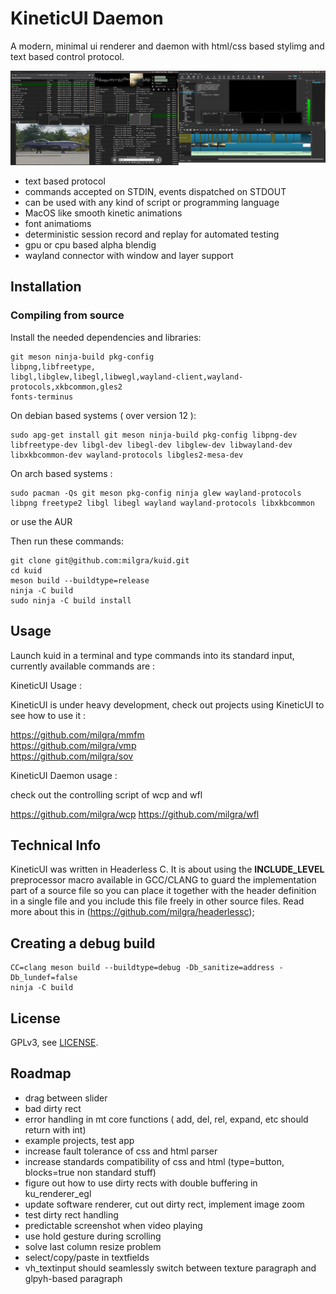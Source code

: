 # KineticUI Daemon

A modern, minimal ui renderer and daemon with html/css based stylimg and text based control protocol.

[![alt text](screenshot.png)](https://www.youtube.com/watch?v=5_f0dCKl6Uo)

- text based protocol
- commands accepted on STDIN, events dispatched on STDOUT
- can be used with any kind of script or programming language
- MacOS like smooth kinetic animations
- font animatioms
- deterministic session record and replay for automated testing
- gpu or cpu based alpha blendig
- wayland connector with window and layer support

## Installation

### Compiling from source

Install the needed dependencies and libraries:

```
git meson ninja-build pkg-config
libpng,libfreetype,
libgl,libglew,libegl,libwegl,wayland-client,wayland-protocols,xkbcommon,gles2
fonts-terminus
````

On debian based systems ( over version 12 ):
```
sudo apg-get install git meson ninja-build pkg-config libpng-dev libfreetype-dev libgl-dev libegl-dev libglew-dev libwayland-dev libxkbcommon-dev wayland-protocols libgles2-mesa-dev

```

On arch based systems :
```
sudo pacman -Qs git meson pkg-config ninja glew wayland-protocols libpng freetype2 libgl libegl wayland wayland-protocols libxkbcommon 
```
or use the AUR

Then run these commands:

```
git clone git@github.com:milgra/kuid.git
cd kuid
meson build --buildtype=release
ninja -C build
sudo ninja -C build install
```

## Usage

Launch kuid in a terminal and type commands into its standard input, currently available commands are :

KineticUI Usage :

KineticUI is under heavy development, check out projects using KineticUI to see how to use it :

https://github.com/milgra/mmfm  
https://github.com/milgra/vmp  
https://github.com/milgra/sov  

KineticUI Daemon usage :

check out the controlling script of wcp and wfl

https://github.com/milgra/wcp
https://github.com/milgra/wfl

## Technical Info ##

KineticUI was written in Headerless C. It is about using the __INCLUDE_LEVEL__ preprocessor macro available in GCC/CLANG to guard the implementation part of a source file so you can place it together with the header definition in a single file and you include this file freely in other source files. Read more about this in (https://github.com/milgra/headerlessc);

## Creating a debug build ##

```
CC=clang meson build --buildtype=debug -Db_sanitize=address -Db_lundef=false
ninja -C build
```

## License ##

GPLv3, see [LICENSE](/LICENSE).

## Roadmap ##

- drag between slider
- bad dirty rect  
- error handling in mt core functions ( add, del, rel, expand, etc should return with int)  
- example projects, test app  
- increase fault tolerance of css and html parser  
- increase standards compatibility of css and html (type=button, blocks=true non standard stuff)  
- figure out how to use dirty rects with double buffering in ku_renderer_egl  
- update software renderer, cut out dirty rect, implement image zoom  
- test dirty rect handling  
- predictable screenshot when video playing  
- use hold gesture during scrolling  
- solve last column resize problem  
- select/copy/paste in textfields  
- vh_textinput should seamlessly switch between texture paragraph and glpyh-based paragraph  
